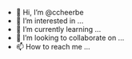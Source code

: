 - 👋 Hi, I’m @ccheerbe
- 👀 I’m interested in ...
- 🌱 I’m currently learning ...
- 💞️ I’m looking to collaborate on ...
- 📫 How to reach me ...

<!---
ccheerbe/ccheerbe is a ✨ special ✨ repository because its `README.md` (this file) appears on your GitHub profile.
You can click the Preview link to take a look at your changes.
--->

